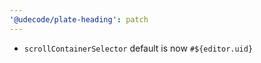 ```yaml
---
'@udecode/plate-heading': patch
---
```


- `scrollContainerSelector` default is now `#${editor.uid}`
